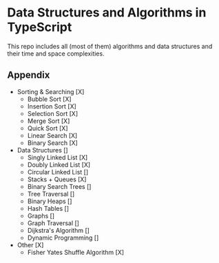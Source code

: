# Data Structures and Algorithms in TypeScript

This repo includes all (most of them) algorithms and data structures and their time and space complexities.

## Appendix

- Sorting & Searching [X]
  - Bubble Sort [X]
  - Insertion Sort [X]
  - Selection Sort [X]
  - Merge Sort [X]
  - Quick Sort [X]
  - Linear Search [X]
  - Binary Search [X]
- Data Structures []
  - Singly Linked List [X]
  - Doubly Linked List [X]
  - Circular Linked List []
  - Stacks + Queues [X]
  - Binary Search Trees []
  - Tree Traversal []
  - Binary Heaps []
  - Hash Tables []
  - Graphs []
  - Graph Traversal []
  - Dijkstra's Algorithm []
  - Dynamic Programming []
- Other [X]
  - Fisher Yates Shuffle Algorithm [X]

